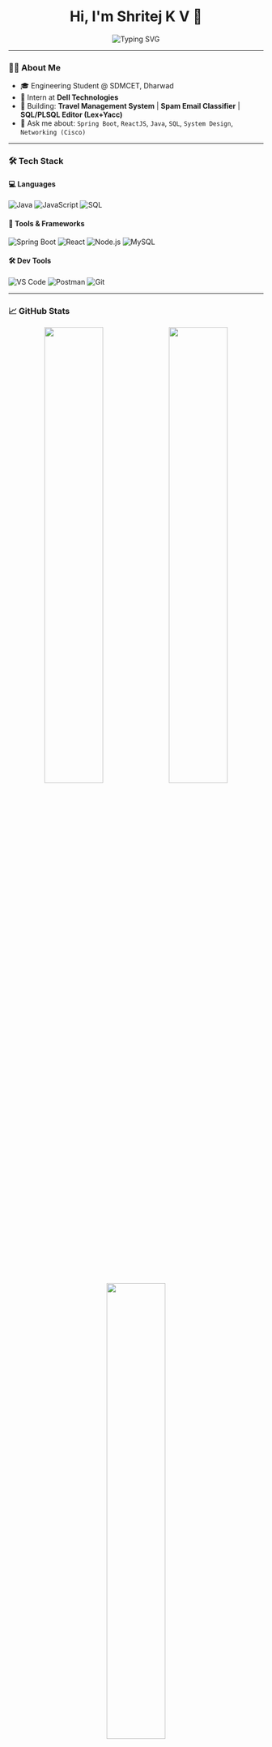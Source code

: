 <h1 align="center">Hi, I'm Shritej K V 👋</h1>

<p align="center">
  <img src="https://readme-typing-svg.demolab.com/?lines=Java%20Full-Stack%20Developer;Spring+Boot+%7C+React+JS+Enthusiast;Passionate+Problem+Solver;Always+Learning+New+Techs&center=true&width=500&height=45" alt="Typing SVG" />
</p>

---

### 👨‍💻 About Me

- 🎓 Engineering Student @ SDMCET, Dharwad  
- 💼 Intern at **Dell Technologies**  
- 🚀 Building: **Travel Management System** | **Spam Email Classifier** | **SQL/PLSQL Editor (Lex+Yacc)**  
- 💬 Ask me about: `Spring Boot`, `ReactJS`, `Java`, `SQL`, `System Design`, `Networking (Cisco)`

---

### 🛠️ Tech Stack

#### 💻 Languages  
![Java](https://img.shields.io/badge/Java-%23ED8B00.svg?style=flat&logo=java&logoColor=white)
![JavaScript](https://img.shields.io/badge/JavaScript-%23F7DF1E.svg?style=flat&logo=javascript&logoColor=black)
![SQL](https://img.shields.io/badge/SQL-%2300f.svg?style=flat&logo=mysql&logoColor=white)

#### 🧰 Tools & Frameworks  
![Spring Boot](https://img.shields.io/badge/Spring%20Boot-%236DB33F.svg?style=flat&logo=spring-boot&logoColor=white)
![React](https://img.shields.io/badge/React-%2320232a.svg?style=flat&logo=react&logoColor=%2361DAFB)
![Node.js](https://img.shields.io/badge/Node.js-339933.svg?style=flat&logo=nodedotjs&logoColor=white)
![MySQL](https://img.shields.io/badge/MySQL-%2300f.svg?style=flat&logo=mysql&logoColor=white)

#### 🛠️ Dev Tools  
![VS Code](https://img.shields.io/badge/VS%20Code-%23007ACC.svg?style=flat&logo=visual-studio-code&logoColor=white)
![Postman](https://img.shields.io/badge/Postman-FF6C37.svg?style=flat&logo=postman&logoColor=white)
![Git](https://img.shields.io/badge/Git-F05032?style=flat&logo=git&logoColor=white)

---

### 📈 GitHub Stats

<p align="center">
  <img src="https://github-readme-stats.vercel.app/api?username=ShritejKV&show_icons=true&theme=radical" width="48%" />
  <img src="https://github-readme-streak-stats.herokuapp.com/?user=ShritejKV&theme=radical" width="48%" />
</p>

<p align="center">
  <img src="https://github-readme-stats.vercel.app/api/top-langs/?username=ShritejKV&layout=compact&theme=radical" width="48%" />
</p>

---

### 📬 Let’s Connect

<p>
  <a href="https://www.linkedin.com/in/shritejkv/"><img alt="LinkedIn" src="https://img.shields.io/badge/LinkedIn-blue?style=flat&logo=linkedin&logoColor=white"/></a>
  <a href="mailto:shritejkv@email.com"><img alt="Email" src="https://img.shields.io/badge/Email-D14836?style=flat&logo=gmail&logoColor=white"/></a>
  <a href="https://github.com/ShritejKV"><img alt="GitHub" src="https://img.shields.io/badge/GitHub-black?style=flat&logo=github&logoColor=white"/></a>
</p>

---

*“Code is not just written, it's crafted — just like a great cup of filter coffee ☕”*

---

